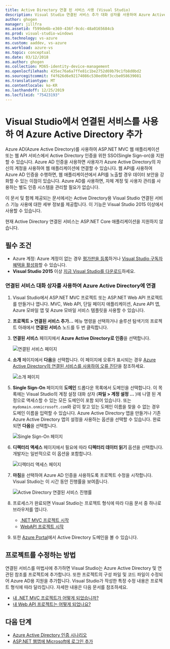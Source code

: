```yaml
---
title: Active Directory 연결 된 서비스 사용 (Visual Studio)
description: Visual Studio 연결된 서비스 추가 대화 상자를 사용하여 Azure Active Directory 추가
author: ghogen
manager: jillfra
ms.assetid: f599de6b-e369-436f-9cdc-48a0165684cb
ms.prod: visual-studio-windows
ms.technology: vs-azure
ms.custom: aaddev, vs-azure
ms.workload: azure-vs
ms.topic: conceptual
ms.date: 03/12/2018
ms.author: ghogen
ms.collection: M365-identity-device-management
ms.openlocfilehash: 435ec76a6a7ffe81c1be2752d69b79c1fb8d0bd2
ms.sourcegitcommit: f4f626d6e92174086c530ed9bf3ccbe058639081
ms.translationtype: MT
ms.contentlocale: ko-KR
ms.lasthandoff: 12/25/2019
ms.locfileid: "75423193"
---
```

# <a name="add-an-azure-active-directory-by-using-connected-services-in-visual-studio"></a>Visual Studio에서 연결된 서비스를 사용 하 여 Azure Active Directory 추가

Azure AD(Azure Active Directory)를 사용하여 ASP.NET MVC 웹 애플리케이션 또는 웹 API 서비스에서 Active Directory 인증을 위한 SSO(Single Sign-on)을 지원할 수 있습니다. Azure AD 인증을 사용하면 사용자가 Azure Active Directory의 자신의 계정을 사용하여 웹 애플리케이션에 연결할 수 있습니다. 웹 API를 사용하여 Azure AD 인증을 수행하면, 웹 애플리케이션에서 API를 노출할 경우 데이터 보안을 강화할 수 있는 이점이 있습니다. Azure AD를 사용하면, 자체 계정 및 사용자 관리를 사용하는 별도 인증 시스템을 관리할 필요가 없습니다.

이 문서 및 함께 제공되는 문서에서는 Active Directory용 Visual Studio 연결된 서비스 기능 사용에 대한 세부 정보를 제공합니다. 이 기능은 Visual Studio 2015 이상에서 사용할 수 있습니다.

현재 Active Directory 연결된 서비스는 ASP.NET Core 애플리케이션을 지원하지 않습니다.

## <a name="prerequisites"></a>필수 조건

- Azure 계정: Azure 계정이 없는 경우 [평가판을 등록](https://azure.microsoft.com/pricing/free-trial/?WT.mc_id=A261C142F)하거나 [Visual Studio 구독자 혜택을 활성화](https://azure.microsoft.com/pricing/member-offers/msdn-benefits-details/?WT.mc_id=A261C142F)할 수 있습니다.
- **Visual Studio 2015** 이상 [지금 Visual Studio를 다운로드](https://aka.ms/vsdownload?utm_source=mscom&utm_campaign=msdocs)하세요.

### <a name="connect-to-azure-active-directory-using-the-connected-services-dialog"></a>연결된 서비스 대화 상자를 사용하여 Azure Active Directory에 연결

1. Visual Studio에서 ASP.NET MVC 프로젝트 또는 ASP.NET Web API 프로젝트를 만들거나 엽니다. MVC, Web API, 단일 페이지 애플리케이션, Azure API 앱, Azure 모바일 앱 및 Azure 모바일 서비스 템플릿을 사용할 수 있습니다.

1. **프로젝트 > 연결된 서비스 추가...**  메뉴 명령을 선택하거나 솔루션 탐색기의 프로젝트 아래에서 **연결된 서비스** 노드를 두 번 클릭합니다.

1. **연결된 서비스** 페이지에서 **Azure Active Directory로 인증**을 선택합니다.

    ![연결된 서비스 페이지](./media/vs-azure-active-directory/connected-services-add-active-directory.png)

1. **소개** 페이지에서 **다음**을 선택합니다. 이 페이지에 오류가 표시되는 경우 [Azure Active Directory의 연결된 서비스를 사용하여 오류 진단](vs-active-directory-error.md)을 참조하세요.

    ![소개 페이지](./media/vs-azure-active-directory/configure-azure-ad-wizard-1.png)

1. **Single Sign-On** 페이지의 **도메인** 드롭다운 목록에서 도메인을 선택합니다. 이 목록에는 Visual Studio의 계정 설정 대화 상자 (**파일 > 계정 설정 ...** )에 나열 된 계정으로 액세스할 수 있는 모든 도메인이 포함 되어 있습니다. 또는 `mydomain.onmicrosoft.com`와 같이 찾고 있는 도메인 이름을 찾을 수 없는 경우 도메인 이름을 입력할 수 있습니다. Azure Active Directory 앱을 만들거나 기존 Azure Active Directory 앱의 설정을 사용하는 옵션을 선택할 수 있습니다. 완료되면 **다음**을 선택합니다.

    ![Single Sign-On 페이지](./media/vs-azure-active-directory/configure-azure-ad-wizard-2.png)

1. **디렉터리 액세스** 페이지에서 필요에 따라 **디렉터리 데이터 읽기** 옵션을 선택합니다. 개발자는 일반적으로 이 옵션을 포함합니다.

    ![디렉터리 액세스 페이지](./media/vs-azure-active-directory/configure-azure-ad-wizard-3.png)

1. **마침**을 선택하여 Azure AD 인증을 사용하도록 프로젝트 수정을 시작합니다. Visual Studio는 이 시간 동안 진행률을 보여줍니다.

    ![Active Directory 연결된 서비스 진행률](./media/vs-azure-active-directory/active-directory-connected-service-output.png)

1. 프로세스가 완료되면 Visual Studio는 프로젝트 형식에 따라 다음 문서 중 하나로 브라우저를 엽니다.

    - [.NET MVC 프로젝트 시작](vs-active-directory-dotnet-getting-started.md)
    - [WebAPI 프로젝트 시작](vs-active-directory-webapi-getting-started.md)

1. 또한 [Azure Portal](https://go.microsoft.com/fwlink/p/?LinkID=525040)에서 Active Directory 도메인을 볼 수 있습니다.

## <a name="how-your-project-is-modified"></a>프로젝트를 수정하는 방법

연결된 서비스를 마법사에 추가하면 Visual Studio는 Azure Active Directory 및 연관된 참조를 프로젝트에 추가합니다. 또한 프로젝트의 구성 파일 및 코드 파일이 수정되어 Azure AD용 지원을 추가합니다. Visual Studio가 작성한 특정 수정 내용은 프로젝트 형식에 따라 달라집니다. 자세한 내용은 다음 문서를 참조하세요.

- [내 .NET MVC 프로젝트가 어떻게 되었습니까?](vs-active-directory-dotnet-what-happened.md)
- [내 Web API 프로젝트는 어떻게 되었나요?](vs-active-directory-webapi-what-happened.md)

## <a name="next-steps"></a>다음 단계

- [Azure Active Directory 인증 시나리오](authentication-scenarios.md)
- [ASP.NET 웹앱에 Microsoft에 로그인 추가](quickstart-v1-aspnet-webapp.md)
